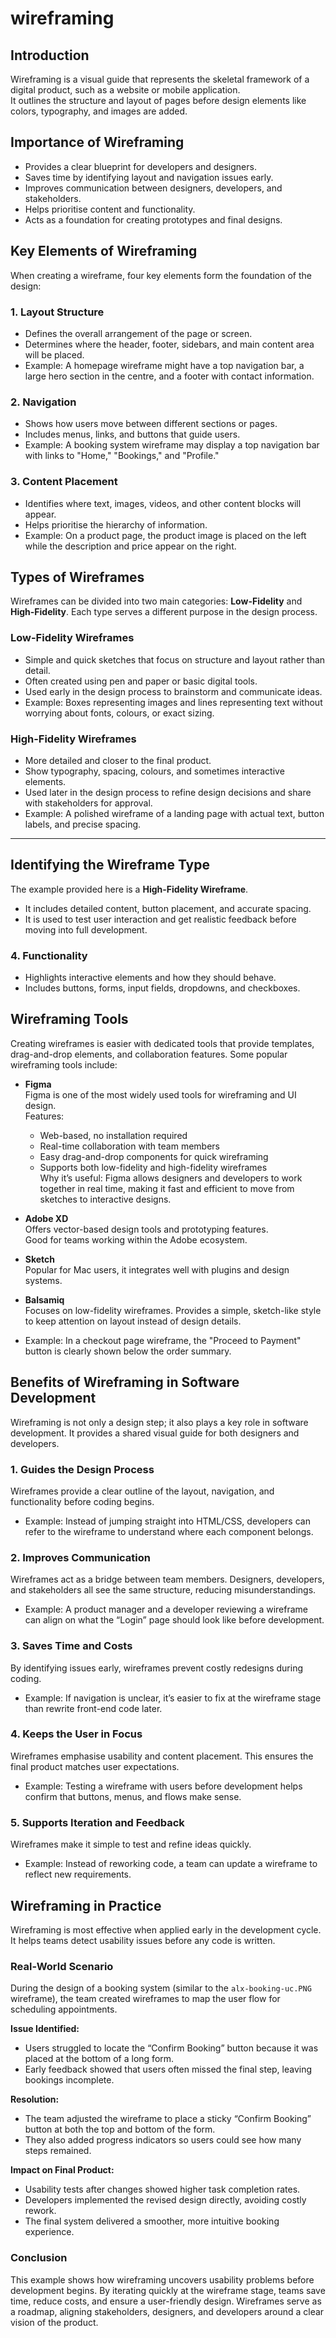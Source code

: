 # wireframing

## Introduction

Wireframing is a visual guide that represents the skeletal framework of a digital product, such as a website or mobile application.  
It outlines the structure and layout of pages before design elements like colors, typography, and images are added.

## Importance of Wireframing

- Provides a clear blueprint for developers and designers.  
- Saves time by identifying layout and navigation issues early.  
- Improves communication between designers, developers, and stakeholders.  
- Helps prioritise content and functionality.  
- Acts as a foundation for creating prototypes and final designs.

## Key Elements of Wireframing

When creating a wireframe, four key elements form the foundation of the design:

### 1. Layout Structure

- Defines the overall arrangement of the page or screen.  
- Determines where the header, footer, sidebars, and main content area will be placed.  
- Example: A homepage wireframe might have a top navigation bar, a large hero section in the centre, and a footer with contact information.

### 2. Navigation

- Shows how users move between different sections or pages.  
- Includes menus, links, and buttons that guide users.  
- Example: A booking system wireframe may display a top navigation bar with links to "Home," "Bookings," and "Profile."

### 3. Content Placement

- Identifies where text, images, videos, and other content blocks will appear.  
- Helps prioritise the hierarchy of information.  
- Example: On a product page, the product image is placed on the left while the description and price appear on the right.

## Types of Wireframes

Wireframes can be divided into two main categories: **Low-Fidelity** and **High-Fidelity**. Each type serves a different purpose in the design process.

### Low-Fidelity Wireframes

- Simple and quick sketches that focus on structure and layout rather than detail.  
- Often created using pen and paper or basic digital tools.  
- Used early in the design process to brainstorm and communicate ideas.  
- Example: Boxes representing images and lines representing text without worrying about fonts, colours, or exact sizing.

### High-Fidelity Wireframes

- More detailed and closer to the final product.  
- Show typography, spacing, colours, and sometimes interactive elements.  
- Used later in the design process to refine design decisions and share with stakeholders for approval.  
- Example: A polished wireframe of a landing page with actual text, button labels, and precise spacing.

---

## Identifying the Wireframe Type

The example provided here is a **High-Fidelity Wireframe**.  

- It includes detailed content, button placement, and accurate spacing.  
- It is used to test user interaction and get realistic feedback before moving into full development.

### 4. Functionality

- Highlights interactive elements and how they should behave.  
- Includes buttons, forms, input fields, dropdowns, and checkboxes.

## Wireframing Tools

Creating wireframes is easier with dedicated tools that provide templates, drag-and-drop elements, and collaboration features. Some popular wireframing tools include:

- **Figma**  
  Figma is one of the most widely used tools for wireframing and UI design.  
  Features:  
  - Web-based, no installation required  
  - Real-time collaboration with team members  
  - Easy drag-and-drop components for quick wireframing  
  - Supports both low-fidelity and high-fidelity wireframes  
  Why it’s useful: Figma allows designers and developers to work together in real time, making it fast and efficient to move from sketches to interactive designs.  

- **Adobe XD**  
  Offers vector-based design tools and prototyping features.  
  Good for teams working within the Adobe ecosystem.  

- **Sketch**  
  Popular for Mac users, it integrates well with plugins and design systems.  

- **Balsamiq**  
  Focuses on low-fidelity wireframes. Provides a simple, sketch-like style to keep attention on layout instead of design details.

- Example: In a checkout page wireframe, the "Proceed to Payment" button is clearly shown below the order summary.

## Benefits of Wireframing in Software Development

Wireframing is not only a design step; it also plays a key role in software development. It provides a shared visual guide for both designers and developers.  

### 1. Guides the Design Process  

Wireframes provide a clear outline of the layout, navigation, and functionality before coding begins.  

- Example: Instead of jumping straight into HTML/CSS, developers can refer to the wireframe to understand where each component belongs.  

### 2. Improves Communication  

Wireframes act as a bridge between team members. Designers, developers, and stakeholders all see the same structure, reducing misunderstandings.  

- Example: A product manager and a developer reviewing a wireframe can align on what the “Login” page should look like before development.  

### 3. Saves Time and Costs  

By identifying issues early, wireframes prevent costly redesigns during coding.

- Example: If navigation is unclear, it’s easier to fix at the wireframe stage than rewrite front-end code later.  

### 4. Keeps the User in Focus  

Wireframes emphasise usability and content placement. This ensures the final product matches user expectations.  

- Example: Testing a wireframe with users before development helps confirm that buttons, menus, and flows make sense.  

### 5. Supports Iteration and Feedback  

Wireframes make it simple to test and refine ideas quickly.  

- Example: Instead of reworking code, a team can update a wireframe to reflect new requirements.  

## Wireframing in Practice  

Wireframing is most effective when applied early in the development cycle. It helps teams detect usability issues before any code is written.  

### Real-World Scenario  

During the design of a booking system (similar to the `alx-booking-uc.PNG` wireframe), the team created wireframes to map the user flow for scheduling appointments.  

**Issue Identified:**  

- Users struggled to locate the “Confirm Booking” button because it was placed at the bottom of a long form.  
- Early feedback showed that users often missed the final step, leaving bookings incomplete.  

**Resolution:**  

- The team adjusted the wireframe to place a sticky “Confirm Booking” button at both the top and bottom of the form.  
- They also added progress indicators so users could see how many steps remained.  

**Impact on Final Product:**  

- Usability tests after changes showed higher task completion rates.  
- Developers implemented the revised design directly, avoiding costly rework.  
- The final system delivered a smoother, more intuitive booking experience.  

### Conclusion  

This example shows how wireframing uncovers usability problems before development begins. By iterating quickly at the wireframe stage, teams save time, reduce costs, and ensure a user-friendly design. Wireframes serve as a roadmap, aligning stakeholders, designers, and developers around a clear vision of the product.  
